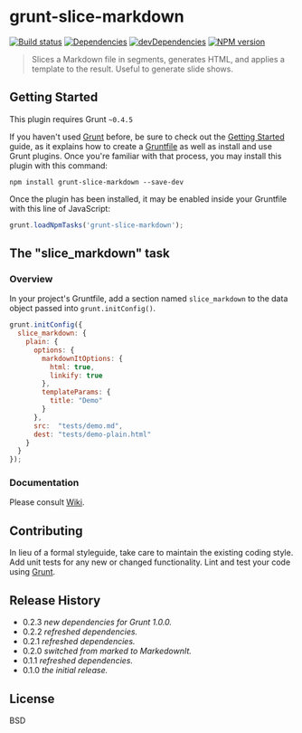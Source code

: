 # grunt-slice-markdown

[![Build status][travis-image]][travis-url]
[![Dependencies][deps-image]][deps-url]
[![devDependencies][dev-deps-image]][dev-deps-url]
[![NPM version][npm-image]][npm-url]

> Slices a Markdown file in segments, generates HTML, and applies a template to the result. Useful to generate slide shows.

## Getting Started

This plugin requires Grunt `~0.4.5`

If you haven't used [Grunt](http://gruntjs.com/) before, be sure to check out the [Getting Started](http://gruntjs.com/getting-started) guide, as it explains how to create a [Gruntfile](http://gruntjs.com/sample-gruntfile) as well as install and use Grunt plugins. Once you're familiar with that process, you may install this plugin with this command:

```shell
npm install grunt-slice-markdown --save-dev
```

Once the plugin has been installed, it may be enabled inside your Gruntfile with this line of JavaScript:

```js
grunt.loadNpmTasks('grunt-slice-markdown');
```

## The "slice_markdown" task

### Overview

In your project's Gruntfile, add a section named `slice_markdown` to the data object passed into `grunt.initConfig()`.

```js
grunt.initConfig({
  slice_markdown: {
    plain: {
      options: {
        markdownItOptions: {
          html: true,
          linkify: true
        },
        templateParams: {
          title: "Demo"
        }
      },
      src:  "tests/demo.md",
      dest: "tests/demo-plain.html"
    }
  }
});
```

### Documentation

Please consult [Wiki](https://github.com/uhop/grunt-slice-markdown/wiki).

## Contributing
In lieu of a formal styleguide, take care to maintain the existing coding style. Add unit tests for any new or changed functionality. Lint and test your code using [Grunt](http://gruntjs.com/).

## Release History

- 0.2.3 *new dependencies for Grunt 1.0.0.*
- 0.2.2 *refreshed dependencies.*
- 0.2.1 *refreshed dependencies.*
- 0.2.0 *switched from marked to MarkedownIt.*
- 0.1.1 *refreshed dependencies.*
- 0.1.0 *the initial release.*

## License

BSD

[npm-image]:      https://img.shields.io/npm/v/grunt-slice-markdown.svg
[npm-url]:        https://npmjs.org/package/grunt-slice-markdown
[deps-image]:     https://img.shields.io/david/uhop/grunt-slice-markdown.svg
[deps-url]:       https://david-dm.org/uhop/grunt-slice-markdown
[dev-deps-image]: https://img.shields.io/david/dev/uhop/grunt-slice-markdown.svg
[dev-deps-url]:   https://david-dm.org/uhop/grunt-slice-markdown#info=devDependencies
[travis-image]:   https://img.shields.io/travis/uhop/grunt-slice-markdown.svg
[travis-url]:     https://travis-ci.org/uhop/grunt-slice-markdown
